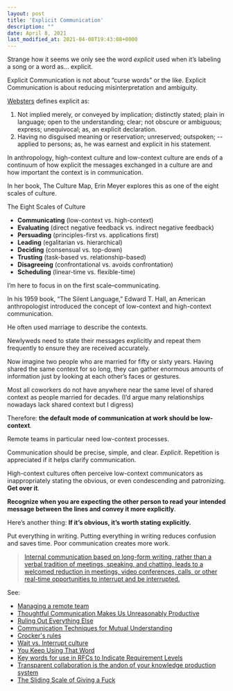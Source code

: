 ```yaml
---
layout: post
title: 'Explicit Communication'
description: ""
date: April 8, 2021
last_modified_at: 2021-04-08T19:43:08+0000
---
```


Strange how it seems we only see the word *explicit* used when it’s labeling a song or a word as… explicit.

Explicit Communication is not about “curse words” or the like. Explicit Communication is about reducing misinterpretation and ambiguity.

[Websters](https://www.websters1913.com/words/Explicit) defines explicit as:

1. Not implied merely, or conveyed by implication; distinctly stated; plain in language; open to the understanding; clear; not obscure or ambiguous; express; unequivocal; as, an explicit declaration.
2. Having no disguised meaning or reservation; unreserved; outspoken; -- applied to persons; as, he was earnest and explicit in his statement.

In anthropology, high-context culture and low-context culture are ends of a continuum of how explicit the messages exchanged in a culture are and how important the context is in communication.

In her book, The Culture Map, Erin Meyer explores this as one of the eight scales of culture.

The Eight Scales of Culture
- **Communicating** (low-context vs. high-context)
- **Evaluating** (direct negative feedback vs. indirect negative feedback)
- **Persuading** (principles-first vs. applications first)
- **Leading** (egalitarian vs. hierarchical)
- **Deciding** (consensual vs. top-down)
- **Trusting** (task-based vs. relationship-based)
- **Disagreeing** (confrontational vs. avoids confrontation)
- **Scheduling** (linear-time vs. flexible-time)

I’m here to focus in on the first scale–communicating.

In his 1959 book, “The Silent Language,” Edward T. Hall, an American anthropologist introduced the concept of low-context and high-context communication.

He often used marriage to describe the contexts.

Newlyweds need to state their messages explicitly and repeat them frequently to ensure they are received accurately.

Now imagine two people who are married for fifty or sixty years. Having shared the same context for so long, they can gather enormous amounts of information just by looking at each other’s faces or gestures.

Most all coworkers do not have anywhere near the same level of shared context as people married for decades. (I’d argue many relationships nowadays lack shared context but I digress)

Therefore: **the default mode of communication at work should be low-context**.

Remote teams in particular need low-context processes.

Communication should be precise, simple, and clear. *Explicit*. Repetition is appreciated if it helps clarify communication.

High-context cultures often perceive low-context communicators as inappropriately stating the obvious, or even condescending and patronizing.
**Get over it**.

**Recognize when you are expecting the other person to read your intended message between the lines and convey it more explicitly**.

Here’s another thing: **If it’s obvious, it’s worth stating explicitly.**

Put everything in writing. Putting everything in writing reduces confusion and saves time. Poor communication creates more work.

> [Internal communication based on long-form writing, rather than a verbal tradition of meetings, speaking, and chatting, leads to a welcomed reduction in meetings, video conferences, calls, or other real-time opportunities to interrupt and be interrupted.](https://basecamp.com/guides/how-we-communicate)

See:
- [Managing a remote team](https://lukasmurdock.com/managing-a-remote-team/)
- [Thoughtful Communication Makes Us Unreasonably Productive](https://www.ashbyhq.com/culture/blog/thoughtful-communication)
- [Ruling Out Everything Else](https://www.lesswrong.com/posts/57sq9qA3wurjres4K/ruling-out-everything-else)
- [Communication Techniques for Mutual Understanding](https://9600.dev/blog/posts/communication-techniques-for-mutual-understanding.html)
- [Crocker's rules](https://wiki.lesswrong.com/wiki/Crocker%27s_rules)
- [Wait vs. Interrupt culture](https://news.ycombinator.com/item?id=33266372)
- [You Keep Using That Word](https://youtu.be/6FOCNf06lqY)
- [Key words for use in RFCs to Indicate Requirement Levels](https://datatracker.ietf.org/doc/html/rfc2119)
- [Transparent collaboration is the andon of your knowledge production system](https://ben.balter.com/2023/08/30/transparency-collaboration-is-the-andon-of-knowledge-production/)
- [The Sliding Scale of Giving a Fuck](https://capwatkins.com/blog/the-sliding-scale-of-giving-a-fuck)
